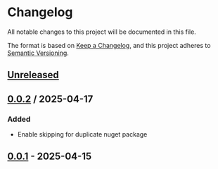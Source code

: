 # Changelog

All notable changes to this project will be documented in this file.

The format is based on [Keep a Changelog](https://keepachangelog.com/en/1.0.0/),
and this project adheres to [Semantic Versioning](https://semver.org/spec/v2.0.0.html).



## [Unreleased]

## [0.0.2] / 2025-04-17
### Added
- Enable skipping for duplicate nuget package



## [0.0.1] - 2025-04-15

[Unreleased]: https://github.com/osscameroon/net-social-auth/compare/0.0.2...HEAD
[0.0.2]: https://github.com/osscameroon/net-social-auth/compare/0.0.1...0.0.2
[0.0.1]: https://github.com/osscameroon/net-social-auth/tree/0.0.1
